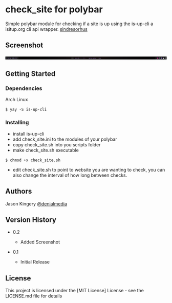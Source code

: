 # check_site for polybar

Simple polybar module for checking if a site is up using the is-up-cli a isitup.org cli api wrapper.
[sindresorhus](https://github.com/sindresorhus/is-up-cli)

## Screenshot
![Polybar Screenshot](/screenshots/screenshot.png?raw=true "Screenshot")

## Getting Started

### Dependencies

Arch Linux
```
$ yay -S is-up-cli
```

### Installing

* install is-up-cli
* add check_site.ini to the modules of your polybar
* copy check_site.sh into you scripts folder
* make check_site.sh executable
```
$ chmod +x check_site.sh
```
* edit check_site.sh to point to website you are wanting to check, you can also change the interval of how long between checks. 



## Authors

Jason Kingery
[@denialmedia](https://twitter.com/denialmedia)

## Version History
* 0.2
    * Added Screenshot

* 0.1
    * Initial Release

## License

This project is licensed under the [MIT License] License - see the LICENSE.md file for details

